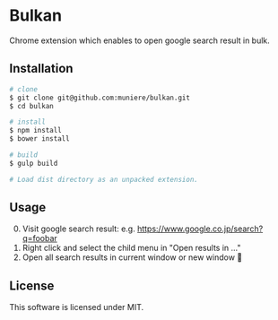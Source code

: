 # Bulkan

Chrome extension which enables to open google search result in bulk.

## Installation

```bash
# clone
$ git clone git@github.com:muniere/bulkan.git
$ cd bulkan

# install
$ npm install
$ bower install

# build
$ gulp build

# Load dist directory as an unpacked extension.
```

## Usage

0. Visit google search result: e.g. https://www.google.co.jp/search?q=foobar
0. Right click and select the child menu in "Open results in ..."
0. Open all search results in current window or new window 🎉

## License

This software is licensed under MIT.
